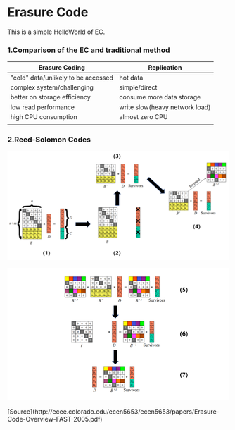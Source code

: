 # Erasure Code
This is a simple HelloWorld of EC.

### 1.Comparison of the EC and traditional method

| Erasure Coding                      | Replication                    |
| ----------------------------------- | ------------------------------ |
| "cold" data/unlikely to be accessed | hot data                       |
| complex system/challenging          | simple/direct                  |
| better on storage efficiency        | consume more data storage      |
| low read performance                | write slow(heavy network load) |
| high CPU consumption                | almost zero CPU                |
|                                     |                                |

### 2.Reed-Solomon Codes 




<p>
    <img src="./Image/1.png"/>
</p>


<p>
    <img src="./Image/2.png"/>
</p>
[Source](http://ecee.colorado.edu/ecen5653/ecen5653/papers/Erasure-Code-Overview-FAST-2005.pdf)